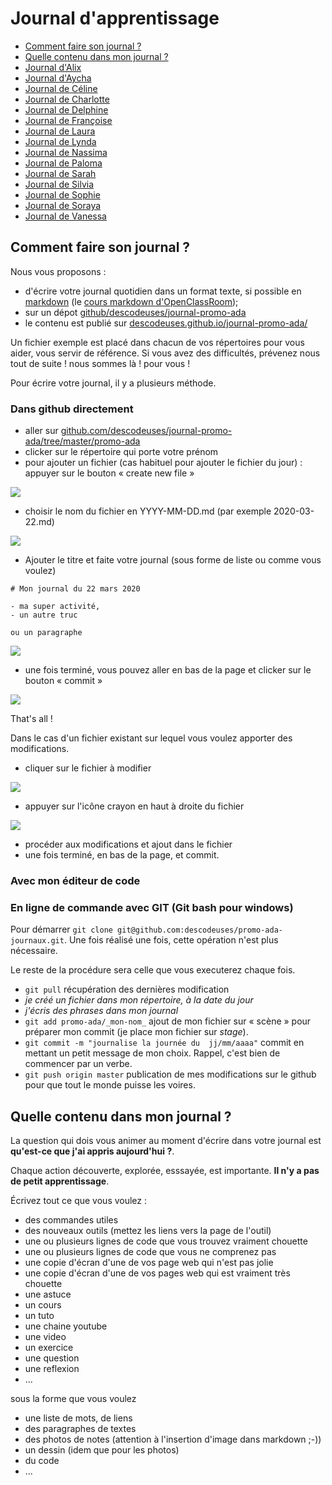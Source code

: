 # Journal d'apprentissage

- [Comment faire son journal ?](#comment-faire-son-journal-)
- [Quelle contenu dans mon journal ?](#quelle-contenu-dans-mon-journal-)
- [Journal d'Alix](Alix/)
- [Journal d'Aycha](Aycha/)
- [Journal de Céline](Celine/)
- [Journal de Charlotte](Charlotte/)
- [Journal de Delphine](Delphine/)
- [Journal de Françoise](Francoise/)
- [Journal de Laura](Laura/)
- [Journal de Lynda](Lynda/)
- [Journal de Nassima](Nassima/)
- [Journal de Paloma](Paloma/)
- [Journal de Sarah](Sarah/)
- [Journal de Silvia](Silvia/)
- [Journal de Sophie](Sophie/)
- [Journal de Soraya](Soraya/)
- [Journal de Vanessa](Vanessa/)

## Comment faire son journal ?

Nous vous proposons :
- d'écrire votre journal quotidien dans un format texte, si possible en [markdown](https://fr.wikipedia.org/wiki/Markdown) (le [cours markdown d'OpenClassRoom](https://openclassrooms.com/fr/courses/1304236-redigez-en-markdown));
- sur un dépot [github/descodeuses/journal-promo-ada](https://github.com/descodeuses/journal-promo-ada)
- le contenu est publié sur [descodeuses.github.io/journal-promo-ada/](https://descodeuses.github.io/journal-promo-ada/)

Un fichier exemple est placé dans chacun de vos répertoires pour vous aider, vous servir de référence.
Si vous avez des difficultés, prévenez nous tout de suite ! nous sommes là ! pour vous !

Pour écrire votre journal, il y a plusieurs méthode.

### Dans github directement

- aller sur [github.com/descodeuses/journal-promo-ada/tree/master/promo-ada](https://github.com/descodeuses/journal-promo-ada/tree/master/promo-ada)
- clicker sur le répertoire qui porte votre prénom
- pour ajouter un fichier (cas habituel pour ajouter le fichier du jour) : appuyer sur le bouton « create new file »

![](screen-00-create-new-file.png)

- choisir le nom du fichier en YYYY-MM-DD.md (par exemple 2020-03-22.md)

![](screen-01-nom-du-fichier.png)

- Ajouter le titre et faite votre journal (sous forme de liste ou comme vous voulez)

```
# Mon journal du 22 mars 2020

- ma super activité,
- un autre truc

ou un paragraphe
```

![](screen-03-contenu.png)


- une fois terminé, vous pouvez aller en bas de la page et clicker sur le bouton « commit »

![](screen-04-commit.png)

That's all !

Dans le cas d'un fichier existant sur lequel vous voulez apporter des modifications.

- cliquer sur le fichier à modifier

![](screen-05-selection-fichier.png)

- appuyer sur l'icône crayon en haut à droite du fichier

![](screen-06-edition-fichier.png)

- procéder aux modifications et ajout dans le fichier
- une fois terminé, en bas de la page, et commit.

### Avec mon éditeur de code

### En ligne de commande avec GIT (Git bash pour windows)

Pour démarrer `git clone git@github.com:descodeuses/promo-ada-journaux.git`. Une fois réalisé une fois, cette opération n'est plus nécessaire.

Le reste de la procédure sera celle que vous executerez chaque fois.

- `git pull` récupération des dernières modification
- _je créé un fichier dans mon répertoire, à la date du jour_
- _j'écris des phrases dans mon journal_
- `git add promo-ada/_mon-nom_` ajout de mon fichier sur « scène » pour préparer mon commit (je place mon fichier sur _stage_).
- `git commit -m "journalise la journée du  jj/mm/aaaa"` commit en mettant un petit message de mon choix. Rappel, c'est bien de commencer par un verbe.
- `git push origin master` publication de mes modifications sur le github pour que tout le monde puisse les voires.



## Quelle contenu dans mon journal ?

La question qui dois vous animer au moment d'écrire dans votre journal est **qu'est-ce que j'ai appris aujourd'hui ?**.

Chaque action découverte, explorée, esssayée, est importante. **Il n'y a pas de petit apprentissage**.

Écrivez tout ce que vous voulez :

- des commandes utiles
- des nouveaux outils  (mettez les liens vers la page de l'outil)
- une ou plusieurs lignes de code que vous trouvez vraiment chouette
- une ou plusieurs lignes de code que vous ne comprenez pas
- une copie d'écran d'une de vos page web qui n'est pas jolie
- une copie d'écran d'une de vos pages web qui est vraiment très chouette
- une astuce
- un cours
- un tuto
- une chaine youtube
- une video
- un exercice
- une question
- une reflexion
- ...

sous la forme que vous voulez

- une liste de mots, de liens
- des paragraphes de textes
- des photos de notes (attention à l'insertion d'image dans markdown ;-))
- un dessin (idem que pour les photos)
- du code
- ...

